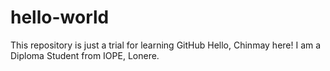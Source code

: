 # hello-world
This repository is just a trial for learning GitHub
Hello, Chinmay here!
I am a Diploma Student from IOPE, Lonere.
